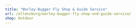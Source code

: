 ```yaml
---
title: "Worley-Bugger Fly Shop & Guide Service"
url: /ellensburg/worley-bugger-fly-shop-und-guide-service/
shop: Outdoor
---
```


